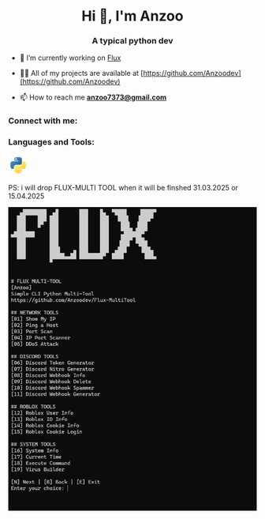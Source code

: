 <h1 align="center">Hi 👋, I'm Anzoo</h1>
<h3 align="center">A typical python dev</h3>

- 🔭 I’m currently working on [Flux](https://github.com/Anzoodev/Flux-MultiTool)

- 👨‍💻 All of my projects are available at [https://github.com/Anzoodev](https://github.com/Anzoodev)

- 📫 How to reach me **anzoo7373@gmail.com**

<h3 align="left">Connect with me:</h3>
<p align="left">
</p>

<h3 align="left">Languages and Tools:</h3>
<p align="left"> <a href="https://www.python.org" target="_blank" rel="noreferrer"> <img src="https://raw.githubusercontent.com/devicons/devicon/master/icons/python/python-original.svg" alt="python" width="40" height="40"/> </a> </p>
PS: i will drop FLUX-MULTI TOOL when it will be finshed  31.03.2025 or 15.04.2025

![image alt](https://github.com/Anzoodev/Flux-MultiTool/blob/76df031acff7c0c0fb4655efbcc249b4f85bd73e/Zrzut%20ekranu%202025-03-23%20180848.png)


